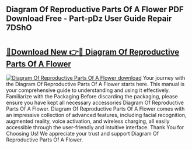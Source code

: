 ## Diagram Of Reproductive Parts Of A Flower PDF Download Free - Part-pDz User Guide Repair 7DShO

# <h2><a href="http://dfjwtr.blite.top/?on=Diagram+Of+Reproductive+Parts+Of+A+Flower">🔗Download New 👉🔴 Diagram Of Reproductive Parts Of A Flower</a></h2>

[![Diagram Of Reproductive Parts Of A Flower download](https://i.imgur.com/lujVjoI.png)](http://dfjwtr.blite.top/?on=Diagram+Of+Reproductive+Parts+Of+A+Flower)
Your journey with the Diagram Of Reproductive Parts Of A Flower starts here. This manual is your comprehensive guide to understanding and using it effectively. Familiarize with the Packaging Before discarding the packaging, please ensure you have kept all necessary accessories Diagram Of Reproductive Parts Of A Flower. Diagram Of Reproductive Parts Of A Flower comes with an impressive collection of advanced features, including facial recognition, augmented reality, voice activation, and wireless charging, all easily accessible through the user-friendly and intuitive interface. Thank You for Choosing Us! We appreciate your trust and support Diagram Of Reproductive Parts Of A Flower.
